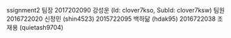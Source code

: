 ssignment2
팀장
2017202090 강성운 (Id: clover7kso, SubId: clover7ksw)
팀원
2016722020 신정민 (shin4523)
2015722095 백하닮 (hdak95)
2016722038 조재용 (quietash9704)
